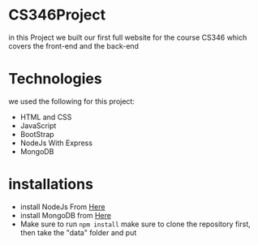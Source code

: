 # CS346Project
in this Project we built our first full website for the course CS346
which covers the front-end and the back-end 

# Technologies
  we used the following for this project:
  - HTML and CSS 
  - JavaScript
  - BootStrap
  - NodeJs With Express
  - MongoDB
  
  # installations
  - install NodeJs From [Here](https://nodejs.org/en/download/)
  - install MongoDB from [Here]([https://nodejs.org/en/download/](https://www.mongodb.com/try/download/community))
  - Make sure to run `npm install` 
  make sure to clone the repository first,
  then take the "data" folder and put 
